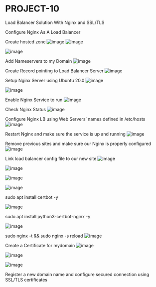 # PROJECT-10
Load Balancer Solution With Nginx and SSL/TLS

Configure Nginx As A Load Balancer

Create hosted zone
![image](https://user-images.githubusercontent.com/113097621/219196860-8c887e1c-3cb7-4999-9178-50559e4e285f.png)
![image](https://user-images.githubusercontent.com/113097621/219197280-0a163d93-7f5f-443f-bb6b-f7d179b45f14.png)

![image](https://user-images.githubusercontent.com/113097621/219197881-93c59408-10a6-4bf5-a1e3-e7d8331e3a61.png)

Add Nameservers to my Domain
![image](https://user-images.githubusercontent.com/113097621/219207924-adfb0277-1f93-4380-a634-f6abfc1c2b92.png)

Create Record pointing to Load Balancer Server
![image](https://user-images.githubusercontent.com/113097621/219209931-a338af2f-52f2-47be-b4ff-341cb37d5483.png)

Setup Nginx Server using Ubuntu 20.0 
![image](https://user-images.githubusercontent.com/113097621/219212534-7656f173-dc91-4143-8b0f-852b592352cc.png)

![image](https://user-images.githubusercontent.com/113097621/219213245-0f848738-272c-49ea-8664-7df8896bf34c.png)

Enable Nginx Service  to run
![image](https://user-images.githubusercontent.com/113097621/219213576-f8bbbdd5-2157-406b-a6f0-5e63398c6af2.png)

Check Nginx Status
![image](https://user-images.githubusercontent.com/113097621/219213829-562d39bb-4195-48d1-8713-a6e8c51e4b1b.png)

Configure Nginx LB using Web Servers’ names defined in /etc/hosts
![image](https://user-images.githubusercontent.com/113097621/219215690-06b03f7c-e112-4f2d-a8d5-55d1091683b0.png)

Restart Nginx and make sure the service is up and running
![image](https://user-images.githubusercontent.com/113097621/219216411-6da68a9f-78ff-4ea5-a389-b3986a1ec49e.png)

Remove previous sites and make sure our Nginx is properly configured
![image](https://user-images.githubusercontent.com/113097621/219216828-ced6df4e-82f5-433f-853d-c027d723f0ce.png)


Link load balancer config file to our new site
![image](https://user-images.githubusercontent.com/113097621/219218144-7f4b660a-01ca-4096-8d56-839d40ce4601.png)

![image](https://user-images.githubusercontent.com/113097621/219892486-ecd37ce8-308f-45eb-8ac3-09eb2e73d5ac.png)

![image](https://user-images.githubusercontent.com/113097621/219892305-243ccc30-962d-4553-866d-bbec47d18eab.png)

![image](https://user-images.githubusercontent.com/113097621/219894711-ba31e75b-d81f-4811-998e-1b9ba8745013.png)

sudo apt install certbot -y

![image](https://user-images.githubusercontent.com/113097621/219895073-26e89859-e700-46ae-94b4-36238adb7195.png)

 sudo apt install python3-certbot-nginx -y
 
 ![image](https://user-images.githubusercontent.com/113097621/219895536-3ca1fea9-9c8e-4476-ac43-35906decb49b.png)

sudo nginx -t && sudo nginx -s reload
![image](https://user-images.githubusercontent.com/113097621/219895787-86098adc-2d27-4f3d-af3b-ff5f73411ce1.png)

Create a Certificate for mydomain
![image](https://user-images.githubusercontent.com/113097621/219898745-6dd38522-dd37-48a0-8444-a4704673918a.png)

![image](https://user-images.githubusercontent.com/113097621/219898781-b66d641c-ac1d-4394-9205-b1365521dc5e.png)

![image](https://user-images.githubusercontent.com/113097621/219898798-38c1e2c9-942b-4ebe-a698-681cd5a6b1bb.png)



Register a new domain name and configure secured connection using SSL/TLS certificates




